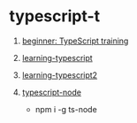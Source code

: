 # typescript-t
1. [beginner: TypeScript training](https://www.youtube.com/watch?v=WlxcujsvcIY)
2. [learning-typescript](https://www.linkedin.com/learning/typescript-essential-training-14687057/learning-typescript?u=89254810)
3. [learning-typescript2](https://www.linkedin.com/learning/learning-typescript-2/)

5. [typescript-node](https://www.linkedin.com/learning/typescript-for-node-js-developers/template-a-node-js-and-express-project)
    * npm i -g ts-node

